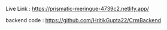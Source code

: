 Live Link : https://prismatic-meringue-4739c2.netlify.app/

backend code : https://github.com/HritikGupta22/CrmBackend
